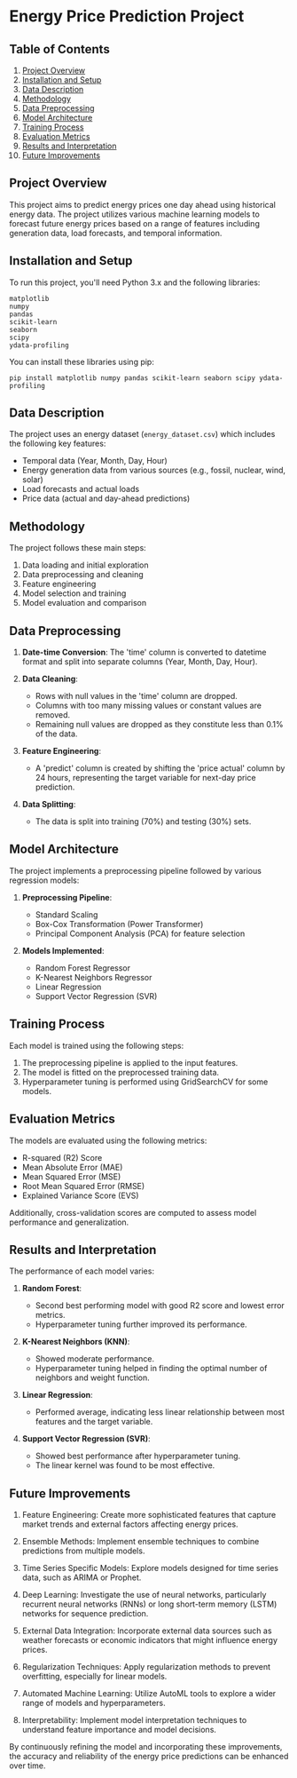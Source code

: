 # Energy Price Prediction Project

## Table of Contents
1. [Project Overview](#project-overview)
2. [Installation and Setup](#installation-and-setup)
3. [Data Description](#data-description)
4. [Methodology](#methodology)
5. [Data Preprocessing](#data-preprocessing)
6. [Model Architecture](#model-architecture)
7. [Training Process](#training-process)
8. [Evaluation Metrics](#evaluation-metrics)
9. [Results and Interpretation](#results-and-interpretation)
10. [Future Improvements](#future-improvements)

## Project Overview

This project aims to predict energy prices one day ahead using historical energy data. The project utilizes various machine learning models to forecast future energy prices based on a range of features including generation data, load forecasts, and temporal information.

## Installation and Setup

To run this project, you'll need Python 3.x and the following libraries:

```
matplotlib
numpy
pandas
scikit-learn
seaborn
scipy
ydata-profiling
```

You can install these libraries using pip:

```
pip install matplotlib numpy pandas scikit-learn seaborn scipy ydata-profiling
```

## Data Description

The project uses an energy dataset (`energy_dataset.csv`) which includes the following key features:

- Temporal data (Year, Month, Day, Hour)
- Energy generation data from various sources (e.g., fossil, nuclear, wind, solar)
- Load forecasts and actual loads
- Price data (actual and day-ahead predictions)

## Methodology

The project follows these main steps:

1. Data loading and initial exploration
2. Data preprocessing and cleaning
3. Feature engineering
4. Model selection and training
5. Model evaluation and comparison

## Data Preprocessing

1. **Date-time Conversion**: The 'time' column is converted to datetime format and split into separate columns (Year, Month, Day, Hour).

2. **Data Cleaning**:
   - Rows with null values in the 'time' column are dropped.
   - Columns with too many missing values or constant values are removed.
   - Remaining null values are dropped as they constitute less than 0.1% of the data.

3. **Feature Engineering**:
   - A 'predict' column is created by shifting the 'price actual' column by 24 hours, representing the target variable for next-day price prediction.

4. **Data Splitting**:
   - The data is split into training (70%) and testing (30%) sets.

## Model Architecture

The project implements a preprocessing pipeline followed by various regression models:

1. **Preprocessing Pipeline**:
   - Standard Scaling
   - Box-Cox Transformation (Power Transformer)
   - Principal Component Analysis (PCA) for feature selection

2. **Models Implemented**:
   - Random Forest Regressor
   - K-Nearest Neighbors Regressor
   - Linear Regression
   - Support Vector Regression (SVR)

## Training Process

Each model is trained using the following steps:

1. The preprocessing pipeline is applied to the input features.
2. The model is fitted on the preprocessed training data.
3. Hyperparameter tuning is performed using GridSearchCV for some models.

## Evaluation Metrics

The models are evaluated using the following metrics:

- R-squared (R2) Score
- Mean Absolute Error (MAE)
- Mean Squared Error (MSE)
- Root Mean Squared Error (RMSE)
- Explained Variance Score (EVS)

Additionally, cross-validation scores are computed to assess model performance and generalization.

## Results and Interpretation

The performance of each model varies:

1. **Random Forest**:
   - Second best performing model with good R2 score and lowest error metrics.
   - Hyperparameter tuning further improved its performance.

2. **K-Nearest Neighbors (KNN)**:
   - Showed moderate performance.
   - Hyperparameter tuning helped in finding the optimal number of neighbors and weight function.

3. **Linear Regression**:
   - Performed average, indicating less linear relationship between most features and the target variable.

4. **Support Vector Regression (SVR)**:
   - Showed best performance after hyperparameter tuning.
   - The linear kernel was found to be most effective.

## Future Improvements

1. Feature Engineering: Create more sophisticated features that capture market trends and external factors affecting energy prices.

2. Ensemble Methods: Implement ensemble techniques to combine predictions from multiple models.

3. Time Series Specific Models: Explore models designed for time series data, such as ARIMA or Prophet.

4. Deep Learning: Investigate the use of neural networks, particularly recurrent neural networks (RNNs) or long short-term memory (LSTM) networks for sequence prediction.

5. External Data Integration: Incorporate external data sources such as weather forecasts or economic indicators that might influence energy prices.

6. Regularization Techniques: Apply regularization methods to prevent overfitting, especially for linear models.

7. Automated Machine Learning: Utilize AutoML tools to explore a wider range of models and hyperparameters.

8. Interpretability: Implement model interpretation techniques to understand feature importance and model decisions.

By continuously refining the model and incorporating these improvements, the accuracy and reliability of the energy price predictions can be enhanced over time.
